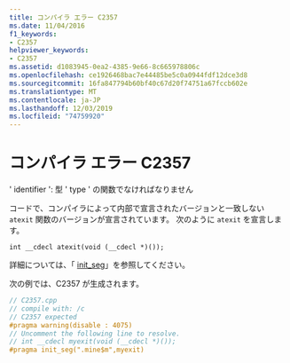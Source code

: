 ```yaml
---
title: コンパイラ エラー C2357
ms.date: 11/04/2016
f1_keywords:
- C2357
helpviewer_keywords:
- C2357
ms.assetid: d1083945-0ea2-4385-9e66-8c665978806c
ms.openlocfilehash: ce1926468bac7e44485be5c0a0944fdf12dce3d8
ms.sourcegitcommit: 16fa847794b60bf40c67d20f74751a67fccb602e
ms.translationtype: MT
ms.contentlocale: ja-JP
ms.lasthandoff: 12/03/2019
ms.locfileid: "74759920"
---
```

# <a name="compiler-error-c2357"></a>コンパイラ エラー C2357

' identifier ': 型 ' type ' の関数でなければなりません

コードで、コンパイラによって内部で宣言されたバージョンと一致しない `atexit` 関数のバージョンが宣言されています。 次のように `atexit` を宣言します。

```
int __cdecl atexit(void (__cdecl *)());
```

詳細については、「 [init_seg](../../preprocessor/init-seg.md)」を参照してください。

次の例では、C2357 が生成されます。

```cpp
// C2357.cpp
// compile with: /c
// C2357 expected
#pragma warning(disable : 4075)
// Uncomment the following line to resolve.
// int __cdecl myexit(void (__cdecl *)());
#pragma init_seg(".mine$m",myexit)
```
